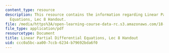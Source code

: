 ```yaml
---
content_type: resource
description: This resource contains the information regarding Linear Partial Differential
  Equations, Lec 8 Handout.
file: /media/https%3A/open-learning-course-data-rc.s3.amazonaws.com/18-303-linear-partial-differential-equations-analysis-and-numerics-fall-2014/ccc0a5bcaa007ccb6234b79692bda6f0_MIT18_303F14_separation.pdf
file_type: application/pdf
resourcetype: Document
title: Linear Partial Differential Equations, Lec 8 Handout
uid: ccc0a5bc-aa00-7ccb-6234-b79692bda6f0
---
```

